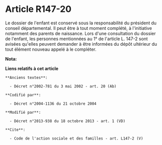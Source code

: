 # Article R147-20

Le dossier de l'enfant est conservé sous la responsabilité du président du conseil départemental. Il peut être à tout moment
complété, à l'initiative notamment des parents de naissance. Lors d'une consultation du dossier de l'enfant, les personnes
mentionnées au 1° de l'article L. 147-2 sont avisées qu'elles peuvent demander à être informées du dépôt ultérieur du tout
élément nouveau appelé à le compléter.

**Nota:**



**Liens relatifs à cet article**

	**Anciens textes**:

	  - Décret n°2002-781 du 3 mai 2002 - art. 20 (Ab)

	**Codifié par**:

	  - Décret n°2004-1136 du 21 octobre 2004

	**Modifié par**:

	  - Décret n°2013-938 du 18 octobre 2013 - art. 1 (VD)

	**Cite**:

	  - Code de l'action sociale et des familles - art. L147-2 (V)
